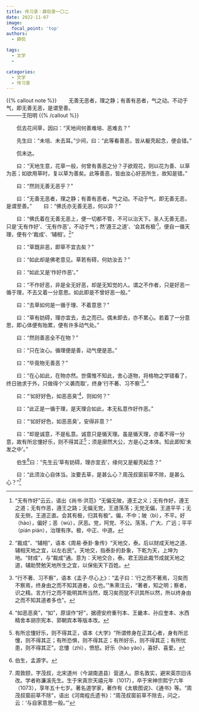 ```yaml
---
title: 传习录：薛侃录一〇二
date: 2022-11-07
image:
  focal_point: 'top'
authors:
  - 薛侃

tags:
  - 文学
  - 

categories:
  - 文学
  - 传习录
---
```

{{% callout note %}}
&emsp;&emsp;无善无恶者，理之静；有善有恶者，气之动。不动于气，即无善无恶，是谓至善。              
                                                                                              ———王阳明
{{% /callout %}}
<!--more-->


&emsp;&emsp;侃去花间草，因曰：“天地间何善难培、恶难去？”

&emsp;&emsp;先生曰：“未培、未去耳。”少间，曰：“此等看善恶，皆从躯壳起念，便会错。”

&emsp;&emsp;侃未达。

&emsp;&emsp;曰：“天地生意，花草一般，何曾有善恶之分？子欲观花，则以花为善、以草为恶；如欲用草时，复以草为善矣。此等善恶，皆由汝心好恶所生，故知是错。”

&emsp;&emsp;曰：“然则无善无恶乎？”

&emsp;&emsp;曰：“无善无恶者，理之静；有善有恶者，气之动。不动于气，即无善无恶，是谓至善。”
&emsp;&emsp;曰：“佛氏亦无善无恶，何以异？”

&emsp;&emsp;曰：“佛氏着在无善无恶上，便一切都不管，不可以治天下。圣人无善无恶，只是‘无有作好’、‘无有作恶’，不动于气；然‘遵王之道’、‘会其有极’[^1]，便自一循天理，便有个‘裁成’、‘辅相’。[^2]”

&emsp;&emsp;曰：“草既非恶，即草不宜去矣？”

&emsp;&emsp;曰：“如此却是佛老意见。草若有碍，何妨汝去？”

&emsp;&emsp;曰：“如此又是‘作好作恶’。”

&emsp;&emsp;曰：“不作好恶，非是全无好恶，却是无知觉的人。谓之不作者，只是好恶一循于理，不去又着一分意思。如此即是不曾好恶一般。”

&emsp;&emsp;曰：“去草如何是一循于理、不着意思？”

&emsp;&emsp;曰：“草有妨碍，理亦宜去，去之而已。偶未即去，亦不累心。若着了一分意思，即心体便有贻累，便有许多动气处。”

&emsp;&emsp;曰：“然则善恶全不在物？”

&emsp;&emsp;曰：“只在汝心。循理便是善，动气便是恶。”

&emsp;&emsp;曰：“毕竟物无善恶？”

&emsp;&emsp;曰：“在心如此，在物亦然。世儒惟不知此，舍心逐物，将格物之学错看了，终日驰求于外，只做得个‘义袭而取’，终身‘行不著、习不察’[^3]。”

&emsp;&emsp;曰：“‘如好好色，如恶恶臭’[^4]，则如何？”

&emsp;&emsp;曰：“此正是一循于理，是天理合如此，本无私意作好作恶。”

&emsp;&emsp;曰：“‘如好好色，如恶恶臭’，安得非意？”

&emsp;&emsp;曰：“却是诚意，不是私意。诚意只是循天理。虽是循天理，亦着不得一分意，故有所忿懥好乐，则不得其正[^5]；须是廓然大公，方是心之本体。知此即知‘未发之中’。”

&emsp;&emsp;伯生[^6]曰：“先生云‘草有妨碍，理亦宜去’，缘何又是躯壳起念？”

&emsp;&emsp;曰：“此须汝心自体当。汝要去草，是甚么心？周茂叔窗前草不除，是甚么心？”[^7]

[^1]:“无有作好”云云，语出《尚书·洪范》“无偏无陂，遵王之义；无有作好，遵王之道；无有作恶，遵王之路；无偏无党，王道荡荡；无党无偏，王道平平；无反无侧，王道正直。会其有极，归其有极”。偏，不中；陂（bì），不平。好（hào），偏好；恶（wù），厌恶。党，阿党、不公。荡荡，广大、广远；平平（pián pián），治理有序。极，中正、中道。
[^2]:“裁成”、“辅相”，语本《周易·泰卦·象传》“天地交，泰。后以财成天地之道、辅相天地之宜，以左右民”。天地交，指泰卦的卦象，下乾为天，上坤为地。“财成”，与“裁成”通。意为：天地交合，泰。君王因此裁节成就天地之道，辅助赞勉天地所生之宜，以保佑天下百姓。
[^3]:“行不著、习不察”，语本《孟子·尽心上》：“孟子曰：‘行之而不著焉，习矣而不察焉，终身由之而不知其道者，众也。’”朱熹注云，“著者，知之明；察者，识之精。言方行之而不能明其所当然，既习矣而犹不识其所以然，所以终身由之而不知其道者多也”。
[^4]:“如恶恶臭”，“如”，原误作“好”，据德安府重刊本、王畿本、孙应奎本、水西精舍本胡宗宪本、郭朝宾本等版本改。
[^5]:有所忿懥好乐，则不得其正，语本《大学》“所谓修身在正其心者，身有所忿懥，则不得其正；有所恐惧，则不得其正；有所好乐，则不得其正；有所忧患，则不得其正”。忿懥（zhì），愤怒。好乐（hào yào），喜好、喜爱。
[^6]:伯生，孟源字。
[^7]:周敦颐，字茂叔，北宋道州（今湖南道县）营道人。原名敦实，避宋英宗旧讳改。学者称濂溪先生。生于宋真宗天禧元年（1017），卒于宋神宗熙宁六年（1073），享年五十七岁。著名道学家，著作有《太极图说》、《通书》等。“周茂叔窗前草不除”，语出《河南程氏遗书》：“周茂叔窗前草不除去，问之，云：‘与自家意思一般。’”
